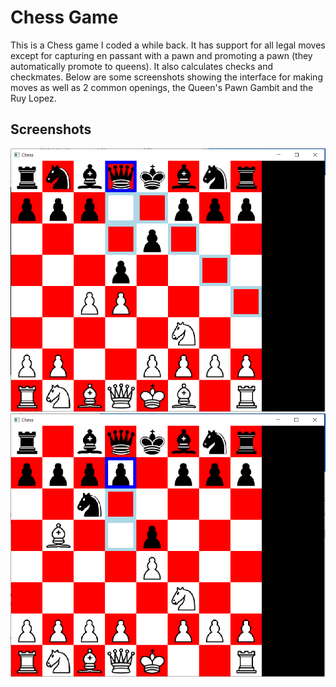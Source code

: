 # Chess Game

This is a Chess game I coded a while back. It has support for all legal moves except for capturing en passant with a pawn and promoting a pawn (they automatically promote to queens). It also calculates checks and checkmates. Below are some screenshots showing the interface for making moves as well as 2 common openings, the Queen's Pawn Gambit and the Ruy Lopez.

## Screenshots

![Alt text](./screenshots/queens_gambit.PNG?raw=true "Queen's Pawn Gambit")
![Alt text](./screenshots/ruy_lopez.PNG?raw=true "Ruy Lopez")
